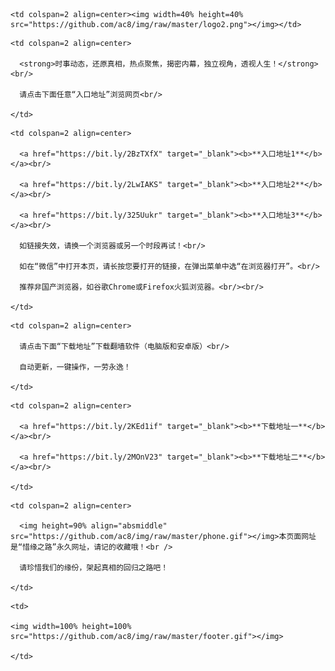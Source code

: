 <table align="center">

  <tr>

    <td colspan=2 align=center><img width=40% height=40% src="https://github.com/ac8/img/raw/master/logo2.png"></img></td>

  </tr>

   <tr>

    <td colspan=2 align=center>

      <strong>时事动态，还原真相，热点聚焦，揭密内幕，独立视角，透视人生！</strong><br/>

      请点击下面任意“入口地址”浏览网页<br/>

    </td>

  </tr>

 <tr>

    <td colspan=2 align=center>

      <a href="https://bit.ly/2BzTXfX" target="_blank"><b>**入口地址1**</b></a><br/>

      <a href="https://bit.ly/2LwIAKS" target="_blank"><b>**入口地址2**</b></a><br/>

      <a href="https://bit.ly/325Uukr" target="_blank"><b>**入口地址3**</b></a><br/>

      如链接失效，请换一个浏览器或另一个时段再试！<br/>

      如在“微信”中打开本页，请长按您要打开的链接，在弹出菜单中选“在浏览器打开”。<br/>

      推荐非国产浏览器，如谷歌Chrome或Firefox火狐浏览器。<br/><br/>

    </td>

  </tr>

  <tr>

    <td colspan=2 align=center>

      请点击下面“下载地址”下载翻墙软件（电脑版和安卓版）<br/>

      自动更新，一键操作，一劳永逸！

    </td>

  </tr>

  <tr>

    <td colspan=2 align=center>

      <a href="https://bit.ly/2KEd1if" target="_blank"><b>**下载地址一**</b></a><br/>

      <a href="https://bit.ly/2MOnV23" target="_blank"><b>**下载地址二**</b></a><br/>

    </td>

  </tr>

  <tr>

    <td colspan=2 align=center>

      <img height=90% align="absmiddle" src="https://github.com/ac8/img/raw/master/phone.gif"></img>本页面网址是“惜缘之路”永久网址，请记的收藏哦！<br />

      请珍惜我们的缘份，架起真相的回归之路吧！

    </td>

  </tr>

  <tr>

    <td>

    <img width=100% height=100% src="https://github.com/ac8/img/raw/master/footer.gif"></img>

    </td>

  </tr>

</table>

